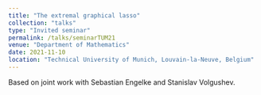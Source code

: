 ```yaml
---
title: "The extremal graphical lasso"
collection: "talks"
type: "Invited seminar"
permalink: /talks/seminarTUM21
venue: "Department of Mathematics"
date: 2021-11-10
location: "Technical University of Munich, Louvain-la-Neuve, Belgium"
---
```


Based on joint work with Sebastian Engelke and Stanislav Volgushev.
